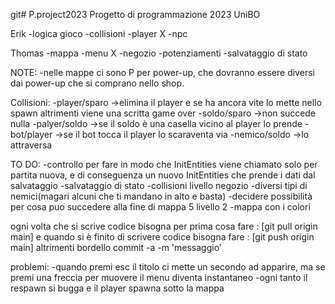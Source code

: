 git# P.project2023
Progetto di programmazione 2023 UniBO

Erik
-logica gioco
-collisioni
-player  X
-npc

Thomas
-mappa
-menu  X
-negozio
-potenziamenti
-salvataggio di stato


NOTE:
-nelle mappe ci sono P per power-up, che dovranno essere diversi dai power-up che si comprano nello shop.

Collisioni:
-player/sparo ->elimina il player e se ha ancora vite lo mette nello spawn altrimenti viene una scritta game over 
-soldo/sparo  ->non succede nulla
-palyer/soldo ->se il soldo è una casella vicino al player lo prende
-bot/player   ->se il bot tocca il player lo scaraventa via
-nemico/soldo ->lo attraversa



TO DO:
-controllo per fare in modo che InitEntities viene chiamato solo per partita nuova, e di conseguenza un nuovo InitEntities che prende i dati dal salvataggio
-salvataggio di stato
-collisioni livello negozio
-diversi tipi di nemici(magari alcuni che ti mandano in alto e basta)
-decidere possibilità per cosa puo succedere alla fine di mappa 5 livello 2
-mappa con i colori

ogni volta che si scrive codice bisogna per prima cosa fare : [git pull origin main] e quando si è finito di scrivere codice bisogna fare : [git push origin main] altrimenti bordello 
commit -a -m 'messaggio'

problemi:
-quando premi esc il titolo ci mette un secondo ad apparire, ma se premi una freccia per muovere il menu diventa instantaneo
-ogni tanto il respawn si bugga e il player spawna sotto la mappa

